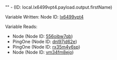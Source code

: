 "" - (ID: local.lx6499vpt4.payload.output.firstName)

Variable Written:
Node ID: [lx6499vpt4](../nodes/lx6499vpt4.md)

Variable Reads:
* Node (Node ID: [556oibw7qb](../nodes/556oibw7qb.md))
* PingOne (Node ID: [dnl97jd62e](../nodes/dnl97jd62e.md))
* PingOne (Node ID: [rx35m4y6sp](../nodes/rx35m4y6sp.md))
* Node (Node ID: [vm34fm8ejo](../nodes/vm34fm8ejo.md))
